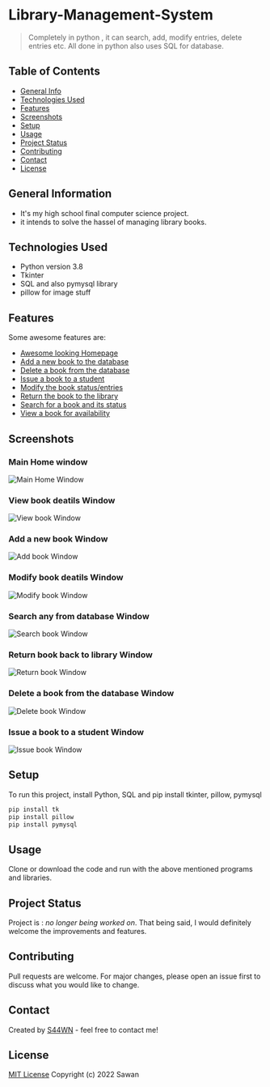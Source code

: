 # Library-Management-System

> Completely in python , it can search, add, modify entries, delete entries etc. All done in python also uses SQL for database.

<!-- > Live demo [_here_](https://www.example.com). If you have the project hosted somewhere, include the link here. -->

## Table of Contents

- [General Info](#general-information)
- [Technologies Used](#technologies-used)
- [Features](#features)
- [Screenshots](#screenshots)
- [Setup](#setup)
- [Usage](#usage)
- [Project Status](#project-status)
- [Contributing](#contributing)
- [Contact](#contact)
- [License](#license)

## General Information

- It's my high school final computer science project.
- it intends to solve the hassel of managing library books.
<!-- You don't have to answer all the questions - just the ones relevant to your project. -->

## Technologies Used

- Python version 3.8
- Tkinter
- SQL and also pymysql library
- pillow for image stuff

## Features

Some awesome features are:

- [Awesome looking Homepage](#main-home-window)
- [Add a new book to the database](#add-a-new-book-indow)
- [Delete a book from the database](#delete-a-book-from-the-database-window)
- [Issue a book to a student](#issue-a-book-to-a-student-window)
- [Modify the book status/entries](#modify-book-deatils-window)
- [Return the book to the library](#return-book-back-to-library-window)
- [Search for a book and its status](#search-any-from-database_window)
- [View a book for availability](#view-book-deatils-window)

## Screenshots

### Main Home window

![Main Home Window](./img/main.png)

### View book deatils Window

![View book Window](./img/view.png)

### Add a new book Window

![Add book Window](./img/add.png)

### Modify book deatils Window

![Modify book Window](./img/modify.png)

### Search any from database Window

![Search book Window](./img/search.png)

### Return book back to library Window

![Return book Window](./img/return.png)

### Delete a book from the database Window

![Delete book Window](./img/del.png)

### Issue a book to a student Window

![Issue book Window](./img/issue.png)

<!-- If you have screenshots you'd like to share, include them here. -->

## Setup

To run this project, install Python, SQL and pip install tkinter, pillow, pymysql

```bash
pip install tk
pip install pillow
pip install pymysql
```

## Usage

Clone or download the code and run with the above mentioned programs and libraries.

## Project Status

Project is : _no longer being worked on_. That being said, I would definitely welcome the improvements and features.

## Contributing

Pull requests are welcome. For major changes, please open an issue first to discuss what you would like to change.

## Contact

Created by [S44WN](https://github.com/S44WN) - feel free to contact me!

## License

[MIT License](https://github.com/S44WN/Library-Management-System/blob/main/LICENSE)
Copyright (c) 2022 Sawan
